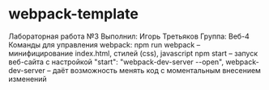 # webpack-template
Лабораторная работа №3
Выполнил: Игорь Третьяков
Группа: Веб-4
Команды для управления webpack:
npm run webpack – минифицирование index.html, стилей (css), javascript
npm start – запуск веб-сайта с настройкой "start": "webpack-dev-server --open", webpack-dev-server – даёт возможность менять код с моментальным внесением изменений
